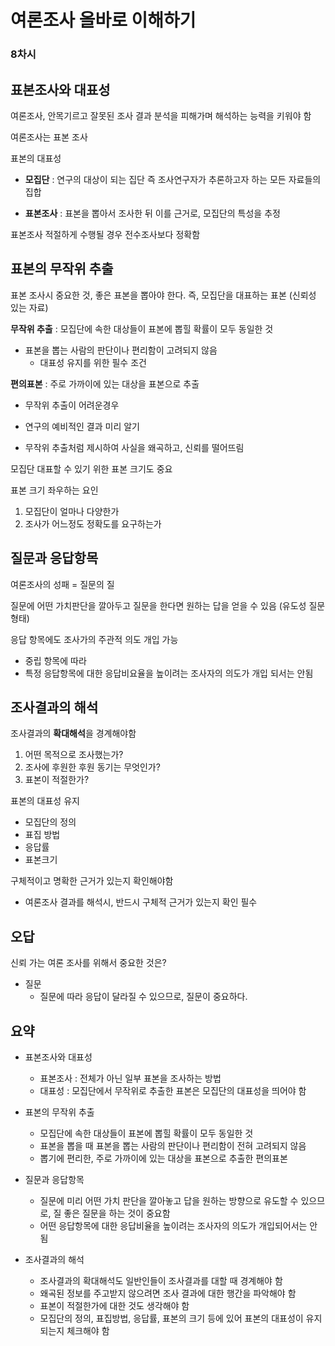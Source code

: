 # 여론조사 올바로 이해하기

### 8차시



## 표본조사와 대표성

여론조사, 안목기르고 잘못된 조사 결과 분석을 피해가며 해석하는 능력을 키워야 함

여론조사는 표본 조사

표본의 대표성

+ **모집단** : 연구의 대상이 되는 집단 즉 조사연구자가 추론하고자 하는 모든 자료들의 집합

+ **표본조사** : 표본을 뽑아서 조사한 뒤 이를 근거로, 모집단의 특성을 추정

표본조사 적절하게 수행될 경우 전수조사보다 정확함



## 표본의 무작위 추출

표본 조사시 중요한 것, 좋은 표본을 뽑아야 한다. 즉, 모집단을 대표하는 표본 (신뢰성 있는 자료)

**무작위 추출** : 모집단에 속한 대상들이 표본에 뽑힐 확률이 모두 동일한 것

+ 표본을 뽑는 사람의 판단이나 편리함이 고려되지 않음
  + 대표성 유지를 위한 필수 조건

**편의표본** : 주로 가까이에 있는 대상을 표본으로 추출

- 무작위 추출이 어려운경우

- 연구의 예비적인 결과 미리 알기

- 무작위 추출처럼 제시하여 사실을 왜곡하고, 신뢰를 떨어뜨림

모집단 대표할 수 있기 위한 표본 크기도 중요

표본 크기 좌우하는 요인

1. 모집단이 얼마나 다양한가
2. 조사가 어느정도 정확도를 요구하는가



## 질문과 응답항목

여론조사의 성패 = 질문의 질

질문에 어떤 가치판단을 깔아두고 질문을 한다면 원하는 답을 얻을 수 있음 (유도성 질문 형태)

응답 항목에도 조사가의 주관적 의도 개입 가능

- 중립 항목에 따라 
- 특정 응답항목에 대한 응답비요율을 높이려는 조사자의 의도가 개입 되서는 안됨



## 조사결과의 해석

조사결과의 **확대해석**을 경계해야함

1. 어떤 목적으로 조사했는가?
2. 조사에 후원한 후원 동기는 무엇인가?
3. 표본이 적절한가?

표본의 대표성 유지

- 모집단의 정의
- 표집 방법
- 응답률
- 표본크기

구체적이고 명확한 근거가 있는지 확인해야함

- 여론조사 결과를 해석시, 반드시 구체적 근거가 있는지 확인 필수



## 오답

신뢰 가는 여론 조사를 위해서 중요한 것은?

- 질문
  - 질문에 따라 응답이 달라질 수 있으므로, 질문이 중요하다.



## 요약

- 표본조사와 대표성

  - 표본조사 : 전체가 아닌 일부 표본을 조사하는 방법
  - 대표성 : 모집단에서 무작위로 추출한 표본은 모집단의 대표성을 띄어야 함

- 표본의 무작위 추출

  - 모집단에 속한 대상들이 표본에 뽑힐 확률이 모두 동일한 것
  - 표본을 뽑을 때 표본을 뽑는 사람의 판단이나 편리함이 전혀 고려되지 않음
  - 뽑기에 편리한, 주로 가까이에 있는 대상을 표본으로 추출한 편의표본

- 질문과 응답항목

  - 질문에 미리 어떤 가치 판단을 깔아놓고 답을 원하는 방향으로 유도할 수 있으므로, 질 좋은 질문을 하는 것이 중요함
  - 어떤 응답항목에 대한 응답비율을 높이려는 조사자의 의도가 개입되어서는 안 됨

- 조사결과의 해석

  - 조사결과의 확대해석도 일반인들이 조사결과를 대할 때 경계해야 함
  - 왜곡된 정보를 주고받지 않으려면 조사 결과에 대한 행간을 파악해야 함
  - 표본이 적절한가에 대한 것도 생각해야 함
  - 모집단의 정의, 표집방법, 응답률, 표본의 크기 등에 있어 표본의 대표성이 유지되는지 체크해야 함

  

  

  

  























